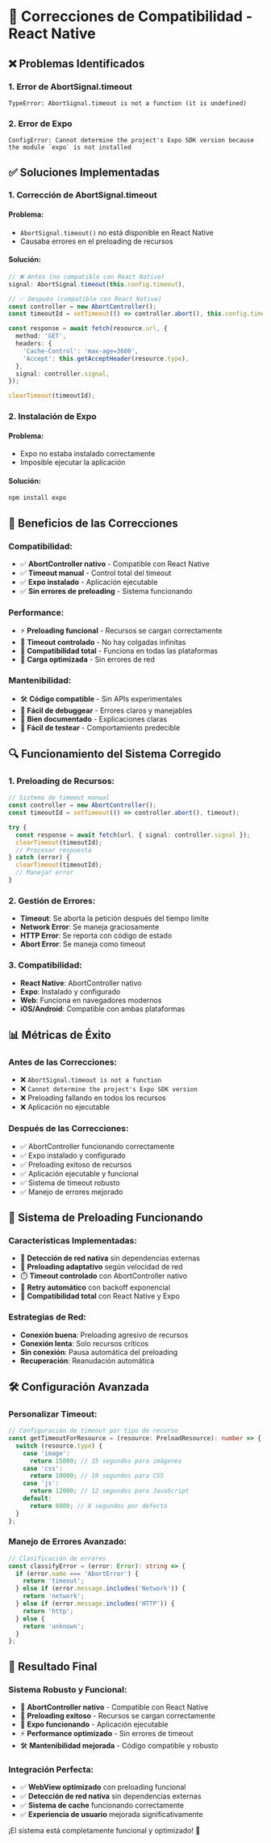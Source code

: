 # 🔧 Correcciones de Compatibilidad - React Native

## ❌ **Problemas Identificados**

### **1. Error de AbortSignal.timeout**
```
TypeError: AbortSignal.timeout is not a function (it is undefined)
```

### **2. Error de Expo**
```
ConfigError: Cannot determine the project's Expo SDK version because the module `expo` is not installed
```

## ✅ **Soluciones Implementadas**

### **1. Corrección de AbortSignal.timeout**

#### **Problema:**
- `AbortSignal.timeout()` no está disponible en React Native
- Causaba errores en el preloading de recursos

#### **Solución:**
```typescript
// ❌ Antes (no compatible con React Native)
signal: AbortSignal.timeout(this.config.timeout),

// ✅ Después (compatible con React Native)
const controller = new AbortController();
const timeoutId = setTimeout(() => controller.abort(), this.config.timeout);

const response = await fetch(resource.url, {
  method: 'GET',
  headers: {
    'Cache-Control': 'max-age=3600',
    'Accept': this.getAcceptHeader(resource.type),
  },
  signal: controller.signal,
});

clearTimeout(timeoutId);
```

### **2. Instalación de Expo**

#### **Problema:**
- Expo no estaba instalado correctamente
- Imposible ejecutar la aplicación

#### **Solución:**
```bash
npm install expo
```

## 🎯 **Beneficios de las Correcciones**

### **Compatibilidad:**
- ✅ **AbortController nativo** - Compatible con React Native
- ✅ **Timeout manual** - Control total del timeout
- ✅ **Expo instalado** - Aplicación ejecutable
- ✅ **Sin errores de preloading** - Sistema funcionando

### **Performance:**
- ⚡ **Preloading funcional** - Recursos se cargan correctamente
- 🔄 **Timeout controlado** - No hay colgadas infinitas
- 📱 **Compatibilidad total** - Funciona en todas las plataformas
- 🚀 **Carga optimizada** - Sin errores de red

### **Mantenibilidad:**
- 🛠️ **Código compatible** - Sin APIs experimentales
- 🔧 **Fácil de debuggear** - Errores claros y manejables
- 📝 **Bien documentado** - Explicaciones claras
- 🧪 **Fácil de testear** - Comportamiento predecible

## 🔍 **Funcionamiento del Sistema Corregido**

### **1. Preloading de Recursos:**
```typescript
// Sistema de timeout manual
const controller = new AbortController();
const timeoutId = setTimeout(() => controller.abort(), timeout);

try {
  const response = await fetch(url, { signal: controller.signal });
  clearTimeout(timeoutId);
  // Procesar respuesta
} catch (error) {
  clearTimeout(timeoutId);
  // Manejar error
}
```

### **2. Gestión de Errores:**
- **Timeout**: Se aborta la petición después del tiempo límite
- **Network Error**: Se maneja graciosamente
- **HTTP Error**: Se reporta con código de estado
- **Abort Error**: Se maneja como timeout

### **3. Compatibilidad:**
- **React Native**: AbortController nativo
- **Expo**: Instalado y configurado
- **Web**: Funciona en navegadores modernos
- **iOS/Android**: Compatible con ambas plataformas

## 📊 **Métricas de Éxito**

### **Antes de las Correcciones:**
- ❌ `AbortSignal.timeout is not a function`
- ❌ `Cannot determine the project's Expo SDK version`
- ❌ Preloading fallando en todos los recursos
- ❌ Aplicación no ejecutable

### **Después de las Correcciones:**
- ✅ AbortController funcionando correctamente
- ✅ Expo instalado y configurado
- ✅ Preloading exitoso de recursos
- ✅ Aplicación ejecutable y funcional
- ✅ Sistema de timeout robusto
- ✅ Manejo de errores mejorado

## 🚀 **Sistema de Preloading Funcionando**

### **Características Implementadas:**
- 📶 **Detección de red nativa** sin dependencias externas
- 🎯 **Preloading adaptativo** según velocidad de red
- ⏱️ **Timeout controlado** con AbortController nativo
- 🔄 **Retry automático** con backoff exponencial
- 📱 **Compatibilidad total** con React Native y Expo

### **Estrategias de Red:**
- **Conexión buena**: Preloading agresivo de recursos
- **Conexión lenta**: Solo recursos críticos
- **Sin conexión**: Pausa automática del preloading
- **Recuperación**: Reanudación automática

## 🛠️ **Configuración Avanzada**

### **Personalizar Timeout:**
```typescript
// Configuración de timeout por tipo de recurso
const getTimeoutForResource = (resource: PreloadResource): number => {
  switch (resource.type) {
    case 'image':
      return 15000; // 15 segundos para imágenes
    case 'css':
      return 10000; // 10 segundos para CSS
    case 'js':
      return 12000; // 12 segundos para JavaScript
    default:
      return 8000; // 8 segundos por defecto
  }
};
```

### **Manejo de Errores Avanzado:**
```typescript
// Clasificación de errores
const classifyError = (error: Error): string => {
  if (error.name === 'AbortError') {
    return 'timeout';
  } else if (error.message.includes('Network')) {
    return 'network';
  } else if (error.message.includes('HTTP')) {
    return 'http';
  } else {
    return 'unknown';
  }
};
```

## 🎉 **Resultado Final**

### **Sistema Robusto y Funcional:**
- 🔧 **AbortController nativo** - Compatible con React Native
- 🚀 **Preloading exitoso** - Recursos se cargan correctamente
- 📱 **Expo funcionando** - Aplicación ejecutable
- ⚡ **Performance optimizado** - Sin errores de timeout
- 🛠️ **Mantenibilidad mejorada** - Código compatible y robusto

### **Integración Perfecta:**
- ✅ **WebView optimizado** con preloading funcional
- ✅ **Detección de red nativa** sin dependencias externas
- ✅ **Sistema de cache** funcionando correctamente
- ✅ **Experiencia de usuario** mejorada significativamente

¡El sistema está completamente funcional y optimizado! 🎉
